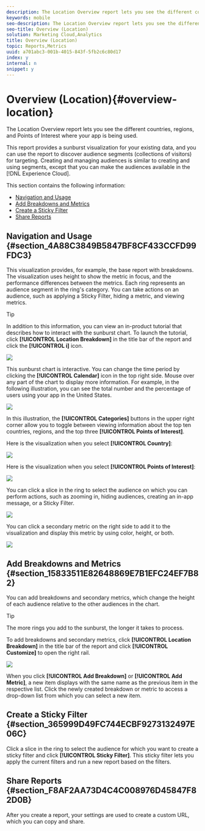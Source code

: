 ```yaml
---
description: The Location Overview report lets you see the different countries, regions, and Points of Interest where your app is being used.
keywords: mobile
seo-description: The Location Overview report lets you see the different countries, regions, and Points of Interest where your app is being used.
seo-title: Overview (Location)
solution: Marketing Cloud,Analytics
title: Overview (Location)
topic: Reports,Metrics
uuid: a701abc3-001b-4015-843f-5fb2c6c80d17
index: y
internal: n
snippet: y
---
```


# Overview (Location){#overview-location}

The Location Overview report lets you see the different countries, regions, and Points of Interest where your app is being used.

This report provides a sunburst visualization for your existing data, and you can use the report to discover audience segments (collections of visitors) for targeting. Creating and managing audiences is similar to creating and using segments, except that you can make the audiences available in the [!DNL Experience Cloud].

This section contains the following information:

* [Navigation and Usage](../location/c-location-overview.md#section_4A88C3849B5847BF8CF433CCFD99FDC3) 
* [Add Breakdowns and Metrics](../location/c-location-overview.md#section_15833511E82648869E7B1EFC24EF7B82) 
* [Create a Sticky Filter](../location/c-location-overview.md#section_365999D49FC744ECBF9273132497E06C) 
* [Share Reports](../location/c-location-overview.md#section_F8AF2AA73D4C4C008976D45847F82D0B)

## Navigation and Usage {#section_4A88C3849B5847BF8CF433CCFD99FDC3}

This visualization provides, for example, the base report with breakdowns. The visualization uses height to show the metric in focus, and the performance differences between the metrics. Each ring represents an audience segment in the ring's category. You can take actions on an audience, such as applying a Sticky Filter, hiding a metric, and viewing metrics.

>[!TIP]
>
>In addition to this information, you can view an in-product tutorial that describes how to interact with the sunburst chart. To launch the tutorial, click **[!UICONTROL Location Breakdown]** in the title bar of the report and click the **[!UICONTROL i]** icon.

![](assets/location.png)

This sunburst chart is interactive. You can change the time period by clicking the **[!UICONTROL Calendar]** icon in the top right side. Mouse over any part of the chart to display more information. For example, in the following illustration, you can see the total number and the percentage of users using your app in the United States.

![](assets/location_mouse.png)

In this illustration, the **[!UICONTROL Categories]** buttons in the upper right corner allow you to toggle between viewing information about the top ten countries, regions, and the top three **[!UICONTROL Points of Interest]**.

Here is the visualization when you select **[!UICONTROL Country]**:

![](assets/location_countries.png)

Here is the visualization when you select **[!UICONTROL Points of Interest]**:

![](assets/location_poi.png)

You can click a slice in the ring to select the audience on which you can perform actions, such as zooming in, hiding audiences, creating an in-app message, or a Sticky Filter.

<a id="fig_30FC5BA038DF44B689D649CF7052A161"></a>

![](assets/location_aud.png)

You can click a secondary metric on the right side to add it to the visualization and display this metric by using color, height, or both.

<a id="fig_611576A17F1C4C9CAE26E846E33E90AB"></a>

![](assets/location_secondary.png)

## Add Breakdowns and Metrics {#section_15833511E82648869E7B1EFC24EF7B82}

You can add breakdowns and secondary metrics, which change the height of each audience relative to the other audiences in the chart.

>[!TIP]
>
>The more rings you add to the sunburst, the longer it takes to process.

To add breakdowns and secondary metrics, click **[!UICONTROL Location Breakdown]** in the title bar of the report and click **[!UICONTROL Customize]** to open the right rail.

![](assets/location_rail.png)

When you click **[!UICONTROL Add Breakdown]** or **[!UICONTROL Add Metric]**, a new item displays with the same name as the previous item in the respective list. Click the newly created breakdown or metric to access a drop-down list from which you can select a new item.

## Create a Sticky Filter {#section_365999D49FC744ECBF9273132497E06C}

Click a slice in the ring to select the audience for which you want to create a sticky filter and click **[!UICONTROL Sticky Filter]**. This sticky filter lets you apply the current filters and run a new report based on the filters.

## Share Reports {#section_F8AF2AA73D4C4C008976D45847F82D0B}

After you create a report, your settings are used to create a custom URL, which you can copy and share. 

